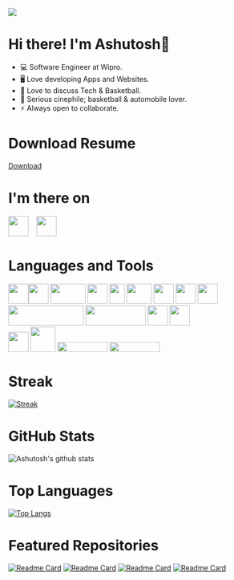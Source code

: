 
![](https://komarev.com/ghpvc/?username=AshutoshAJ)
# Hi there! I'm Ashutosh👋 


- 💻 Software Engineer at Wipro.
- 🖥️ Love developing Apps and Websites.
- 📧 Love to discuss Tech & Basketball.  
- 🎥 Serious cinephile; basketball & automobile lover.  
- ⚡ Always open to collaborate.

# Download Resume
<a href="https://github.com/AshutoshAJ/resume/raw/main/Ashutosh%20Jena%20Android%20Resume.pdf">Download</a>

# I'm there on
<a href="https://www.linkedin.com/in/theashutoshaj/" target="_blank"><img src="https://upload.wikimedia.org/wikipedia/commons/c/ca/LinkedIn_logo_initials.png" height="40px" width="40px"/></a>&nbsp;&nbsp;&nbsp;
<a href="https://twitter.com/theAshutoshAJ" target="_blank"><img src="https://1000logos.net/wp-content/uploads/2017/06/Twitter-Logo.png" height="40px" width="40px"/></a>  


# Languages and Tools  
<img src="https://2.bp.blogspot.com/-tzm1twY_ENM/XlCRuI0ZkRI/AAAAAAAAOso/BmNOUANXWxwc5vwslNw3WpjrDlgs9PuwQCLcBGAsYHQ/s1600/pasted%2Bimage%2B0.png" height="40px" width="40px"/><img src="https://cdn.freebiesupply.com/logos/thumbs/2x/java-logo.png" height="40px" width="40px"/> <img src="https://upload.wikimedia.org/wikipedia/commons/thumb/d/d9/Node.js_logo.svg/590px-Node.js_logo.svg.png" height="40px" width="70px"/> <img src="https://mpng.subpng.com/20180802/tpl/kisspng-logo-html5-brand-clip-art-%E6%9D%89-%E5%B1%B1-%E8%89%AF-%E9%9B%84-5b62be01b565d5.334247781533197825743.jpg" width="40" height="40"/> <img src = "https://upload.wikimedia.org/wikipedia/commons/thumb/d/d5/CSS3_logo_and_wordmark.svg/1200px-CSS3_logo_and_wordmark.svg.png"  width="30" height="40"/> <img src="https://asthaandsidharth.com/wp-content/uploads/2016/03/js-logo.png" height="40px" width="50px"/> <img src="https://upload.wikimedia.org/wikipedia/commons/thumb/c/cd/Visual_Studio_2017_Logo.svg/1200px-Visual_Studio_2017_Logo.svg.png" height="40px" width="40px"/> <img src="https://i.pinimg.com/originals/e9/bd/82/e9bd82cf92894a080eb23a15c246c52b.png" height="40px" width="40px"/> <img src="https://upload.wikimedia.org/wikipedia/commons/thumb/a/af/Adobe_Photoshop_CC_icon.svg/1200px-Adobe_Photoshop_CC_icon.svg.png" height="40px" width="40px"/> <img src="https://www.pngkit.com/png/detail/223-2231671_eclipse-is-one-of-the-most-popular-and.png" height="40px" width="150px"/> <img src="https://sdtimes.com/wp-content/uploads/2018/08/spring-by-pivotal-9066b55828deb3c10e27e609af322c40.png" height="40px" width="120px"/> <img src="https://git-scm.com/images/logos/downloads/Git-Icon-Black.png" height="40px" width="40px"/> <img src="https://github.githubassets.com/images/modules/logos_page/GitHub-Mark.png" height="40px" width="40px"/><br/><img src="https://cdn.icon-icons.com/icons2/2699/PNG/512/atlassian_jira_logo_icon_170511.png" height="40px" width="40px"/>  <img src="https://coralogix.com/wp-content/uploads/2021/06/BitBucket-Version-Tags-1000X1000.png" height="50px" width="50px"/>  <img src="https://wac-cdn.atlassian.com/dam/jcr:4f99ae3f-808f-44f1-9647-2b7cb87bb0e6/Bamboo@2x-blue.png?cdnVersion=jj" height="20px" width="100px"/>  <img src="https://www.eps.ch/userdata/uploads/confluence-logo-gradient-blue-2x.png" height="20px" width="100px"/> 

# Streak
[![Streak](http://github-readme-streak-stats.herokuapp.com?user=AshutoshAJ&theme=tokyonight&currStreakNum=23D7DD&dates=2EDD02&ring=23D7DD&currStreakLabel=FF00F1&sideLabels=FF00F1&fire=23D7DD&sideNums=23D7DD)](https://github.com/AshutoshAJ)

# GitHub Stats
![Ashutosh's github stats](https://github-readme-stats.vercel.app/api?username=AshutoshAJ&show_icons=true&theme=tokyonight&layout=compact&count_private=true&include_all_commits=true)

# Top Languages
[![Top Langs](https://github-readme-stats.vercel.app/api/top-langs/?username=AshutoshAJ&layout=compact&theme=tokyonight)](https://github.com/AshutoshAJ/github-readme-stats)

# Featured Repositories
[![Readme Card](https://github-readme-stats.vercel.app/api/pin/?username=AshutoshAJ&repo=Tic-Tac-Toe&theme=tokyonight)](https://github.com/AshutoshAJ/Tic-Tac-Toe)
[![Readme Card](https://github-readme-stats.vercel.app/api/pin/?username=AshutoshAJ&repo=JumbledWords&theme=tokyonight)](https://github.com/AshutoshAJ/JumbledWords)
[![Readme Card](https://github-readme-stats.vercel.app/api/pin/?username=AshutoshAJ&repo=PUBG_Website&theme=tokyonight)](https://github.com/AshutoshAJ/PUBG_Website)
[![Readme Card](https://github-readme-stats.vercel.app/api/pin/?username=AshutoshAJ&repo=AshutoshAJ&theme=tokyonight)](https://github.com/AshutoshAJ/AshutoshAJ)

